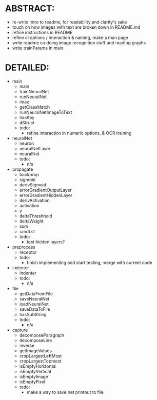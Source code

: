 ABSTRACT:
========
* re-write intro to readme, for readability and clarity's sake
* touch on how images with text are broken down in README.md
* refine instructions in README
* refine cl options / interaction & naming, make a man page
* write readme on doing image recognition stuff and reading graphs
* write trainParams in main

DETAILED:
============
* main
  * main
  * trainNeuralNet
  * runNeuralNet
  * imax
  * getClassMatch
  * runNeuralNetImageToText
  * hasKey
  * dStruct
  * todo:
     * refine interaction in numeric options, & OCR training
* neuralNet
  * neuron
  * neuralNetLayer
  * neuralNet
  * todo:
     * n/a
* propagate
  * backprop
  * sigmoid
  * derivSigmoid
  * errorGradientOutputLayer
  * errorGradientHiddenLayer
  * derivActivation
  * activation
  * y
  * deltaThreshhold
  * deltaWeight
  * sum
  * randLst
  * todo:
     * test hidden layers?
* preprocess
  * receptor
  * todo:
     * finish implementing and start testing, merge with current code
* indenter
  * indenter
  * todo:
     * n/a
* file
  * getDataFromFile
  * saveNeuralNet
  * loadNeuralNet
  * saveDataToFile
  * hasSubString
  * todo:
     * n/a
* capture
  * decomposeParagraph
  * decomposeLine
  * inverse
  * getImageValues
  * cropLargestLeftMost
  * cropLargestTopmost
  * isEmptyHorizontal
  * isEmptyVertical
  * isEmptyImage
  * isEmptyPixel
  * todo:
     * make a way to save net printout to file


